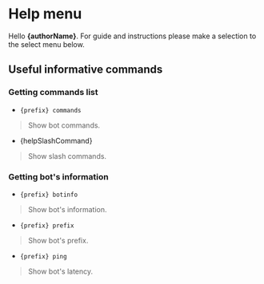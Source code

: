 # Help menu
Hello **{authorName}**. For guide and instructions please make a selection to the select menu below.
## Useful informative commands
### Getting commands list
- ```{prefix} commands```
> Show bot commands.
- {helpSlashCommand}
> Show slash commands.

### Getting bot's information
- ```{prefix} botinfo```
> Show bot's information.
- ```{prefix} prefix```
> Show bot's prefix.
- ```{prefix} ping```
> Show bot's latency.
